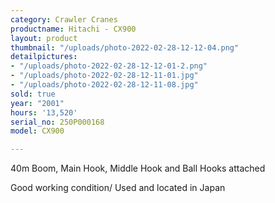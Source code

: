 ```yaml
---
category: Crawler Cranes
productname: Hitachi - CX900
layout: product
thumbnail: "/uploads/photo-2022-02-28-12-12-04.png"
detailpictures:
- "/uploads/photo-2022-02-28-12-12-01-2.png"
- "/uploads/photo-2022-02-28-12-11-01.jpg"
- "/uploads/photo-2022-02-28-12-11-08.jpg"
sold: true
year: "2001"
hours: '13,520'
serial_no: 250P000168
model: CX900

---
```

40m Boom, Main Hook, Middle Hook and Ball Hooks attached

Good working condition/ Used and located in Japan